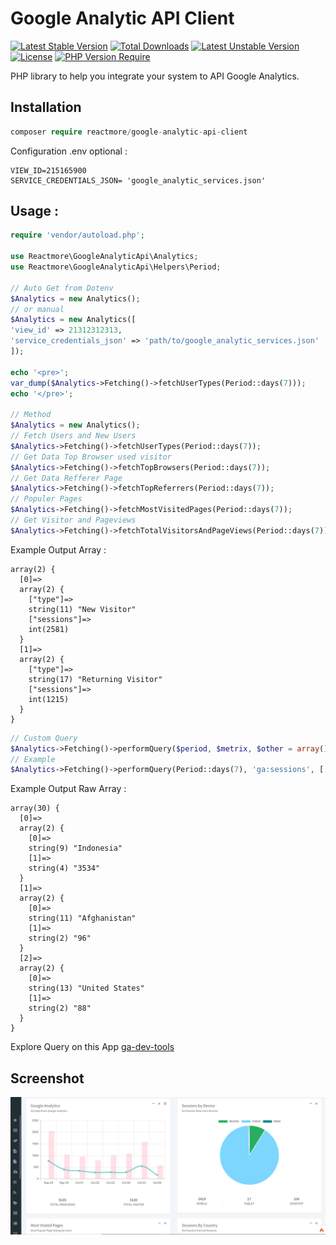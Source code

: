 # Google Analytic API Client
[![Latest Stable Version](http://poser.pugx.org/reactmore/google-analytic-api-client/v)](https://packagist.org/packages/reactmore/google-analytic-api-client) [![Total Downloads](http://poser.pugx.org/reactmore/google-analytic-api-client/downloads)](https://packagist.org/packages/reactmore/google-analytic-api-client) [![Latest Unstable Version](http://poser.pugx.org/reactmore/google-analytic-api-client/v/unstable)](https://packagist.org/packages/reactmore/google-analytic-api-client) [![License](http://poser.pugx.org/reactmore/google-analytic-api-client/license)](https://packagist.org/packages/reactmore/google-analytic-api-client) [![PHP Version Require](http://poser.pugx.org/reactmore/google-analytic-api-client/require/php)](https://packagist.org/packages/reactmore/google-analytic-api-client)

PHP library to help you integrate your system to API Google Analytics. 


## Installation 
```php
composer require reactmore/google-analytic-api-client 
```

Configuration .env optional : 
```
VIEW_ID=215165900
SERVICE_CREDENTIALS_JSON= 'google_analytic_services.json'
```

## Usage :

```php
require 'vendor/autoload.php';

use Reactmore\GoogleAnalyticApi\Analytics;
use Reactmore\GoogleAnalyticApi\Helpers\Period;

// Auto Get from Dotenv
$Analytics = new Analytics();
// or manual
$Analytics = new Analytics([
'view_id' => 21312312313,
'service_credentials_json' => 'path/to/google_analytic_services.json'
]);

echo '<pre>';
var_dump($Analytics->Fetching()->fetchUserTypes(Period::days(7)));
echo '</pre>';

// Method 
$Analytics = new Analytics();
// Fetch Users and New Users
$Analytics->Fetching()->fetchUserTypes(Period::days(7));
// Get Data Top Browser used visitor
$Analytics->Fetching()->fetchTopBrowsers(Period::days(7));
// Get Data Refferer Page
$Analytics->Fetching()->fetchTopReferrers(Period::days(7));
// Populer Pages
$Analytics->Fetching()->fetchMostVisitedPages(Period::days(7));
// Get Visitor and Pageviews
$Analytics->Fetching()->fetchTotalVisitorsAndPageViews(Period::days(7));
```

Example Output Array : 
```array
array(2) {
  [0]=>
  array(2) {
    ["type"]=>
    string(11) "New Visitor"
    ["sessions"]=>
    int(2581)
  }
  [1]=>
  array(2) {
    ["type"]=>
    string(17) "Returning Visitor"
    ["sessions"]=>
    int(1215)
  }
}
```

```php
// Custom Query
$Analytics->Fetching()->performQuery($period, $metrix, $other = array());
// Example
$Analytics->Fetching()->performQuery(Period::days(7), 'ga:sessions', ['dimensions' => 'ga:country', 'sort' => '-ga:sessions'])->getRows();
```

Example Output Raw Array : 
```
array(30) {
  [0]=>
  array(2) {
    [0]=>
    string(9) "Indonesia"
    [1]=>
    string(4) "3534"
  }
  [1]=>
  array(2) {
    [0]=>
    string(11) "Afghanistan"
    [1]=>
    string(2) "96"
  }
  [2]=>
  array(2) {
    [0]=>
    string(13) "United States"
    [1]=>
    string(2) "88"
  } 
}
```

Explore Query on this App [ga-dev-tools](https://ga-dev-tools.web.app/query-explorer/)

## Screenshot
![Backend](https://raw.githubusercontent.com/reactmore/google-analytic-api-client/master/screenshoot.png)






